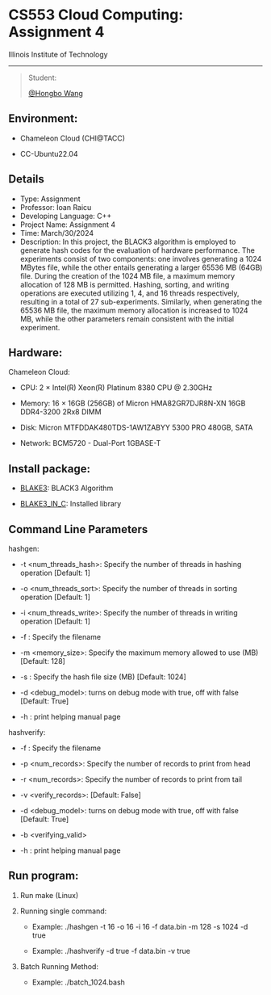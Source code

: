 # **CS553 Cloud Computing: Assignment 4**

Illinois Institute of Technology

-----

>  Student:
>
>  [@Hongbo Wang](https://github.com/BOBWang1117)
>
>  

## **Environment:**

- Chameleon Cloud (CHI@TACC)

- CC-Ubuntu22.04


## **Details**

- Type: Assignment
- Professor: Ioan Raicu
- Developing Language: C++
- Project Name: Assignment 4
- Time: March/30/2024
- Description: In this project, the BLACK3 algorithm is employed to generate hash codes for the evaluation of hardware performance. The experiments consist of two components: one involves generating a 1024 MBytes file, while the other entails generating a larger 65536 MB (64GB) file. During the creation of the 1024 MB file, a maximum memory allocation of 128 MB is permitted. Hashing, sorting, and writing operations are executed utilizing 1, 4, and 16 threads respectively, resulting in a total of 27 sub-experiments. Similarly, when generating the 65536 MB file, the maximum memory allocation is increased to 1024 MB, while the other parameters remain consistent with the initial experiment.

## **Hardware:** 

Chameleon Cloud:

- CPU: 2 $\times$ Intel(R) Xeon(R) Platinum 8380 CPU @ 2.30GHz

- Memory: 16 $\times$ 16GB (256GB) of Micron HMA82GR7DJR8N-XN 16GB DDR4-3200 2Rx8 DIMM

- Disk: Micron MTFDDAK480TDS-1AW1ZABYY 5300 PRO 480GB, SATA

- Network: BCM5720 - Dual-Port 1GBASE-T

## **Install package:**

- [BLAKE3](https://github.com/BLAKE3-team/BLAKE3): BLACK3 Algorithm

- [BLAKE3_IN_C](https://github.com/BLAKE3-team/BLAKE3/tree/master/c): Installed library

## **Command Line Parameters**

hashgen:

- -t <num_threads_hash>: Specify the number of threads in hashing operation  [Default: 1]

- -o <num_threads_sort>: Specify the number of threads in sorting operation  [Default: 1]

- -i <num_threads_write>: Specify the number of threads in writing operation  [Default: 1]

- -f <filename>: Specify the filename

- -m <memory_size>: Specify the maximum memory allowed to use (MB) [Default: 128]

- -s <filesize>: Specify the hash file size (MB) [Default: 1024]

- -d <debug_model>: turns on debug mode with true, off with false  [Default: True]

- -h <help>: print helping manual page

hashverify:

- -f <filename>: Specify the filename

- -p <num_records>: Specify the number of records to print from head

- -r <num_records>: Specify the number of records to print from tail

- -v <verify_records>: [Default: False]

- -d <debug_model>: turns on debug mode with true, off with false  [Default: True]

- -b <verifying_valid>

- -h <help>: print helping manual page

## **Run program:**

1. Run make (Linux)

2. Running single command: 

    - Example: ./hashgen -t 16 -o 16 -i 16 -f data.bin -m 128 -s 1024 -d true

    - Example: ./hashverify -d true -f data.bin -v true


2. Batch Running Method:

    - Example: ./batch_1024.bash
